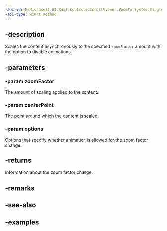```yaml
---
-api-id: M:Microsoft.UI.Xaml.Controls.ScrollViewer.ZoomTo(System.Single,Windows.Foundation.IReference{Windows.Foundation.Numerics.Vector2},Microsoft.UI.Xaml.Controls.ZoomOptions)
-api-type: winrt method
---
```


## -description

Scales the content asynchronously to the specified `zoomFactor` amount with the option to disable animations.

## -parameters

### -param zoomFactor

The amount of scaling applied to the content.

### -param centerPoint

The point around which the content is scaled.

### -param options

Options that specify whether animation is allowed for the zoom factor change.

## -returns

Information about the zoom factor change.

## -remarks

## -see-also

## -examples

